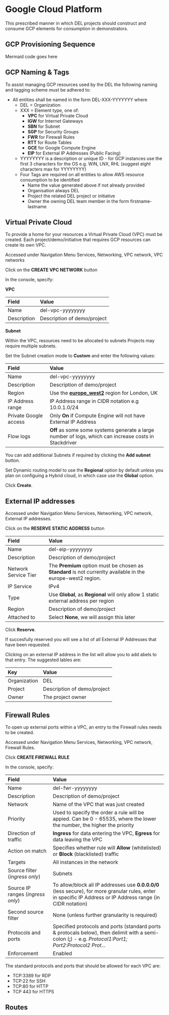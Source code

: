 # Google Cloud Platform

This  prescribed manner in which DEL projects should construct and consume GCP elements for consumption in demonstrators.

## GCP Provisioning Sequence

Mermaid code goes here

## GCP Naming & Tags

To assist managing GCP resources used by the DEL the following naming and tagging scheme must be adhered to:

* All entities shall be named in the form DEL-XXX-YYYYYYY where
  * DEL = Organization
  * XXX = Element type, one of:
    * **VPC** for Virtual Private Cloud
    * **IGW** for Internet Gateways
    * **SBN** for Subnet
    * **SGP** for Security Groups
    * **FWR** for Firewall Rules
    * **RTT** for Route Tables
    * **GCE** for Google Compute Engine
    * **EIP** for External IP Addresses (Public Facing)
   * YYYYYYYY is a description or unique ID - for GCP instances use the first 3 characters for the OS e.g. WIN, LNX, RHL (suggest eight characters max for YYYYYYYY)
   * Four Tags are required on all entities to allow AWS resource consumption to be identified
        * Name	the value generated above if not already provided
        * Organisation	always DEL
        * Project	the related DEL project or initiative
        * Owner the owning DEL team member in the form firstname-lastname
        
## Virtual Private Cloud

To provide a home for your resources a Virtual Private Cloud (VPC) must be created.  Each project/demo/initiative that requires GCP resources can create its own VPC.

Accessed under Navigation Menu Services, Networking, VPC network, VPC networks

Click on the **CREATE VPC NETWORK** button

In the console, specify:

**VPC**

| Field         | Value                        |
|:------------- |:---------------------------- |
| Name          | del-vpc-yyyyyyyy             |
| Description   | Description of demo/project  |

**Subnet**

Within the VPC, resources need to be allocated to subnets Projects may require multiple subnets.

Set the Subnet creation mode to **Custom** and enter the following values:

| Field                   | Value                                                                                                  |
| :-----------------------|:-------------------------------------------------------------------------------------------------------|
| Name                    | del-vpc-yyyyyyyy                                                                                       |
| Description             | Description of demo/project                                                                            |
| Region                  | Use the [**europe_west2**](https://cloud.google.com/compute/docs/regions-zones/) region for London, UK |
| IP Address range        | IP Address range in CIDR notation  e.g 10.0.1.0/24                                                     |
| Private Google access   | Only **On** if Compute Engine will not have External IP Address                                        |
| Flow logs               | **Off** as some some systems generate a large number of logs, which can increase costs in Stackdriver  |

You can add additional Subnets if required by clicking the **Add subnet** button.

Set Dynamic routing model to use the **Regional** option by default unless you plan on configuing a Hybrid cloud, in which case use the **Global** option.

Click **Create**.

## External IP addresses

Accessed under Navigation Menu Services, Networking, VPC network, External IP addresses.

Click on the **RESERVE STATIC ADDRESS** button



| Field                 | Value                                         |
|:----------------------|:----------------------------------------------|
| Name                  | del-eip-yyyyyyyy                              |
| Description           | Description of demo/project                   |
| Network Service Tier  | The **Premium** option must be chosen as **Standard** is not currenlty available in the europe-west2 region. |
| IP Service            | IPv4                                         |
| Type                  | Use **Global**, as **Regional** will only allow 1 static external address per region                         |
| Region                | Description of demo/project                  |
| Attached to           | Select **None**, we will assign this later   |

Click **Reserve**.

If succesfully reserved you will see a list of all External IP Addresses that have been requested. 

Clicking on an external IP address in the list will allow you to add abels to that entry. The suggested lables are:

| Key           | Value                         |
|:------------- |:------------------------------|
| Organization  | DEL                           |
| Project       | Description of demo/project   |
| Owner         | The project owner             |

## Firewall Rules

To open up external ports within a VPC, an entry to the Firewall rules needs to be created.

Accessed under Navigation Menu Services, Networking, VPC network, Firewall Rules.

Click **CREATE FIREWALL RULE**

In the console, specify:

| Field         | Value                        |
|:------------- |:---------------------------- |
| Name          | del-fwr-yyyyyyyy             |
| Description   | Description of demo/project  |
| Network   | Name of the VPC that was just created |
| Priority   | Used to specify the order a rule will be appied. Can be 0 - 65535, where the lower the number, the higher the priority |
| Direction of traffic   | **Ingress** for data entering the VPC, **Egress** for data leaving the VPC  |
| Action on match   | Specifies whether rule will **Allow** (whitelisted) or **Block** (blacklisted) traffic    |
| Targets   |  All instances in the network |
| Source filter (*ingress only*)  | Subnets  |
| Source IP ranges (*ingress only*)  | To allow/block all IP addresses use **0.0.0.0/0** (less secure), for more granular rules, enter in specific IP Address or IP Address range (in CIDR notation)  |
| Second source filter   | None (unless further granularity is required)  |
| Protocols and ports   | Specified protocols and ports (standard ports & protocals below), then delimit with a semi-colon (**;**) - e.g. *Protocol1:Port1; Port2:Protocol2 Prot...* |
| Enforcement  | Enabled  |

The standard protocols and ports that should be allowed for each VPC are:
 * TCP:3389  for RDP
 * TCP:22   for SSH
 * TCP:80   for HTTP
 * TCP 443  for HTTPS
 
 ## Routes
